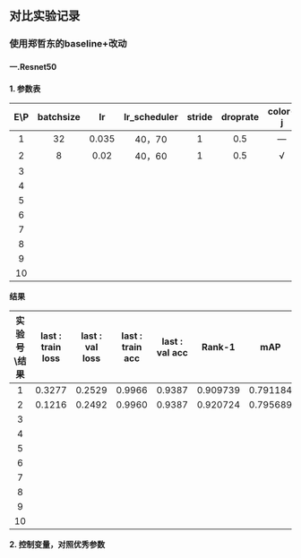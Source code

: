 ## 对比实验记录



### 使用郑哲东的baseline+改动

#### 一.Resnet50

**1. 参数表**

| E\P  | batchsize |  lr   | lr_scheduler | stride | droprate | color-j | gamma | epochs | warm_up |
| :--: | :-------: | :---: | :----------: | :----: | :------: | :-----: | :---: | :----: | :-----: |
|  1   |    32     | 0.035 |    40，70    |   1    |   0.5    |    —    |  64   |   80   |    —    |
|  2   |     8     | 0.02  |    40，60    |   1    |   0.5    |    √    |  32   |   70   |    5    |
|  3   |           |       |              |        |          |         |       |        |         |
|  4   |           |       |              |        |          |         |       |        |         |
|  5   |           |       |              |        |          |         |       |        |         |
|  6   |           |       |              |        |          |         |       |        |         |
|  7   |           |       |              |        |          |         |       |        |         |
|  8   |           |       |              |        |          |         |       |        |         |
|  9   |           |       |              |        |          |         |       |        |         |
|  10  |           |       |              |        |          |         |       |        |         |

**结果**

| 实验号\结果 | last : train loss | last : val loss | last : train acc | last : val acc |  Rank-1  |   mAP    |
| :---------: | :---------------: | :-------------: | :--------------: | :------------: | :------: | :------: |
|      1      |      0.3277       |     0.2529      |      0.9966      |     0.9387     | 0.909739 | 0.791184 |
|      2      |      0.1216       |     0.2492      |      0.9960      |     0.9387     | 0.920724 | 0.795689 |
|      3      |                   |                 |                  |                |          |          |
|      4      |                   |                 |                  |                |          |          |
|      5      |                   |                 |                  |                |          |          |
|      6      |                   |                 |                  |                |          |          |
|      7      |                   |                 |                  |                |          |          |
|      8      |                   |                 |                  |                |          |          |
|      9      |                   |                 |                  |                |          |          |
|     10      |                   |                 |                  |                |          |          |

**2. 控制变量，对照优秀参数**

